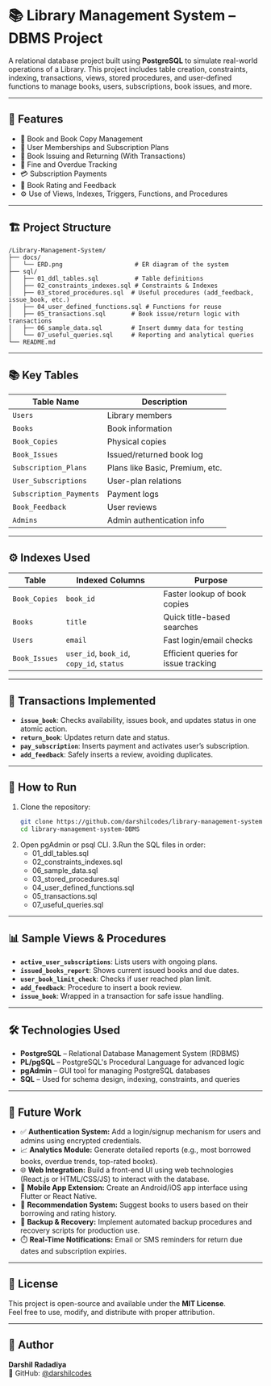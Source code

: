 # 📚 Library Management System – DBMS Project

A relational database project built using **PostgreSQL** to simulate real-world operations of a Library. This project includes table creation, constraints, indexing, transactions, views, stored procedures, and user-defined functions to manage books, users, subscriptions, book issues, and more.

---

## 🧩 Features

- 📖 Book and Book Copy Management  
- 👥 User Memberships and Subscription Plans  
- 🔄 Book Issuing and Returning (With Transactions)  
- 🔔 Fine and Overdue Tracking  
- 💳 Subscription Payments  
- 📝 Book Rating and Feedback  
- ⚙️ Use of Views, Indexes, Triggers, Functions, and Procedures

---

## 🏗️ Project Structure

```plaintext
/Library-Management-System/
├── docs/
│   └── ERD.png                    # ER diagram of the system
├── sql/
│   ├── 01_ddl_tables.sql          # Table definitions
│   ├── 02_constraints_indexes.sql # Constraints & Indexes
│   ├── 03_stored_procedures.sql  # Useful procedures (add_feedback, issue_book, etc.)
│   ├── 04_user_defined_functions.sql # Functions for reuse
│   ├── 05_transactions.sql       # Book issue/return logic with transactions
│   ├── 06_sample_data.sql        # Insert dummy data for testing
│   └── 07_useful_queries.sql     # Reporting and analytical queries
└── README.md
```
---

## 📚 Key Tables

| Table Name              | Description                            |
|-------------------------|----------------------------------------|
| `Users`                 | Library members                        |
| `Books`                 | Book information                       |
| `Book_Copies`           | Physical copies                        |
| `Book_Issues`           | Issued/returned book log               |
| `Subscription_Plans`    | Plans like Basic, Premium, etc.        |
| `User_Subscriptions`    | User-plan relations                    |
| `Subscription_Payments` | Payment logs                           |
| `Book_Feedback`         | User reviews                           |
| `Admins`                | Admin authentication info              |

---

## ⚙️ Indexes Used

| Table             | Indexed Columns                           | Purpose                              |
|------------------|--------------------------------------------|--------------------------------------|
| `Book_Copies`     | `book_id`                                 | Faster lookup of book copies         |
| `Books`           | `title`                                   | Quick title-based searches           |
| `Users`           | `email`                                   | Fast login/email checks              |
| `Book_Issues`     | `user_id`, `book_id`, `copy_id`, `status` | Efficient queries for issue tracking |

---

## 🔁 Transactions Implemented

- **`issue_book`**: Checks availability, issues book, and updates status in one atomic action.
- **`return_book`**: Updates return date and status.
- **`pay_subscription`**: Inserts payment and activates user’s subscription.
- **`add_feedback`**: Safely inserts a review, avoiding duplicates.

---

## 🧪 How to Run

1. Clone the repository:
   ```bash
   git clone https://github.com/darshilcodes/library-management-system-DBMS.git
   cd library-management-system-DBMS
2. Open pgAdmin or psql CLI.
3.Run the SQL files in order:
    - 01_ddl_tables.sql
    - 02_constraints_indexes.sql
    - 06_sample_data.sql
    - 03_stored_procedures.sql
    - 04_user_defined_functions.sql
    - 05_transactions.sql
    - 07_useful_queries.sql

---

## 📊 Sample Views & Procedures

- **`active_user_subscriptions`**: Lists users with ongoing plans.
- **`issued_books_report`**: Shows current issued books and due dates.
- **`user_book_limit_check`**: Checks if user reached plan limit.
- **`add_feedback`**: Procedure to insert a book review.
- **`issue_book`**: Wrapped in a transaction for safe issue handling.

---

## 🛠️ Technologies Used

- **PostgreSQL** – Relational Database Management System (RDBMS)  
- **PL/pgSQL** – PostgreSQL's Procedural Language for advanced logic  
- **pgAdmin** – GUI tool for managing PostgreSQL databases  
- **SQL** – Used for schema design, indexing, constraints, and queries

---

## 🚀 Future Work

- ✅ **Authentication System:** Add a login/signup mechanism for users and admins using encrypted credentials.
- 📈 **Analytics Module:** Generate detailed reports (e.g., most borrowed books, overdue trends, top-rated books).
- 🌐 **Web Integration:** Build a front-end UI using web technologies (React.js or HTML/CSS/JS) to interact with the database.
- 📱 **Mobile App Extension:** Create an Android/iOS app interface using Flutter or React Native.
- 🧠 **Recommendation System:** Suggest books to users based on their borrowing and rating history.
- 🔄 **Backup & Recovery:** Implement automated backup procedures and recovery scripts for production use.
- ⏱️ **Real-Time Notifications:** Email or SMS reminders for return due dates and subscription expiries.

---

## 📄 License

This project is open-source and available under the **MIT License**.  
Feel free to use, modify, and distribute with proper attribution.

---

## 👤 Author

**Darshil Radadiya**  
🔗 GitHub: [@darshilcodes]()
